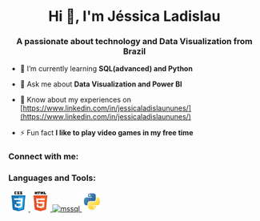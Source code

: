 <h1 align="center">Hi 👋, I'm Jéssica Ladislau</h1>
<h3 align="center">A passionate about technology and Data Visualization from Brazil</h3>

- 🌱 I’m currently learning **SQL(advanced) and Python**

- 💬 Ask me about **Data Visualization and Power BI**

- 📄 Know about my experiences on [https://www.linkedin.com/in/jessicaladislaununes/](https://www.linkedin.com/in/jessicaladislaununes/)

- ⚡ Fun fact **I like to play video games in my free time**

<h3 align="left">Connect with me:</h3>
<p align="left">
</p>

<h3 align="left">Languages and Tools:</h3>
<p align="left"> <a href="https://www.w3schools.com/css/" target="_blank" rel="noreferrer"> <img src="https://raw.githubusercontent.com/devicons/devicon/master/icons/css3/css3-original-wordmark.svg" alt="css3" width="40" height="40"/> </a> <a href="https://www.w3.org/html/" target="_blank" rel="noreferrer"> <img src="https://raw.githubusercontent.com/devicons/devicon/master/icons/html5/html5-original-wordmark.svg" alt="html5" width="40" height="40"/> </a> <a href="https://www.microsoft.com/en-us/sql-server" target="_blank" rel="noreferrer"> <img src="https://www.svgrepo.com/show/303229/microsoft-sql-server-logo.svg" alt="mssql" width="40" height="40"/> </a> <a href="https://www.python.org" target="_blank" rel="noreferrer"> <img src="https://raw.githubusercontent.com/devicons/devicon/master/icons/python/python-original.svg" alt="python" width="40" height="40"/> </a> </p>

